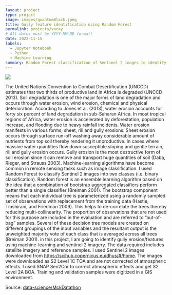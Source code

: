 ```yaml
---
layout: project
type: project
image: images/quantumBlack.jpeg
title: Gully feature identification using Random Forest
permalink: projects/vacay
# All dates must be YYYY-MM-DD format!
date: 2022-11-15
labels:
  - Jupyter Notebook
  - Python
  - Machine Learning
summary: Random Forest classification of Sentinel 2 images to identify gullies
---
```


<img class="ui medium right floated rounded image" src="../images/quantumBlack.jpeg">

The United Nations Convention to Combat Desertification (UNCCD) estimates that two thirds of productive land in Africa is degraded (UNCCD 2013). Soil degradation is one of the major forms of land degradation and occurs through water erosion, wind erosion, chemical and physical deterioration. According to Jones et al. (2013), water erosion accounts for forty six percent of land degradation in sub-Saharan Africa. In most tropical regions of Africa, water erosion is accelerated by deforestation, population increase, and flooding due to heavy rainfall incidents. Water erosion manifests in various forms; sheet, rill and gully erosions. Sheet erosion occurs through surface run-off washing away considerable amount of nutrients from top soil thereby rendering it unproductive. In cases where massive water quantities flow down susceptible sloping and gentle terrain, rill and gully erosion occurs.
Gully erosion is the most destructive form of soil erosion since it can remove and transport huge quantities of soil (Daba, Rieger, and Strauss 2003).
Machine-learning algorithms have become common in remote sensing tasks such as image classification. I used Random Forest to classify Sentinel 2 images into two classes (i.e. binary classification). Random forest is an ensemble learning algorithm based on the idea that a combination of bootstrap aggregated classifiers perform better than a single classifier (Breiman 2001). The bootstrap component means that each individual tree is parameterized using a randomly sampled set of observations with replacement from the training data (Hastie, Tibshirani, and Friedman 2009). This helps to de-correlate the trees thereby reducing multi-collinearity. The proportion of observations that are not used for this purpose are included in the evaluation and are referred to “out-of-bag” samples. Several of these decision tree models are created on different groupings of the input variables and the resultant output is the unweighted majority vote of each class that is averaged across all trees (Breiman 2001).
in this project, I am going to identify gully erosion/features using machine-learning and sentinel 2 imagery. The data required includes satellite imagery and reference samples. I used Sentinel 2 images downloaded from https://scihub.copernicus.eu/dhus/#/home. The images were downloaded as S2 Level 1C TOA and are not corrected of atmospheric effects. I used SNAP Sen2Cor to correct atmospheric effects and get S2 Level 2A BOA. Training and validation samples were digitized in a GIS environment.

Source: <a href="https://github.com/neli12/data-science/tree/main/MckDatathon"><i class="large github icon"></i>data-science/MckDatathon</a>

